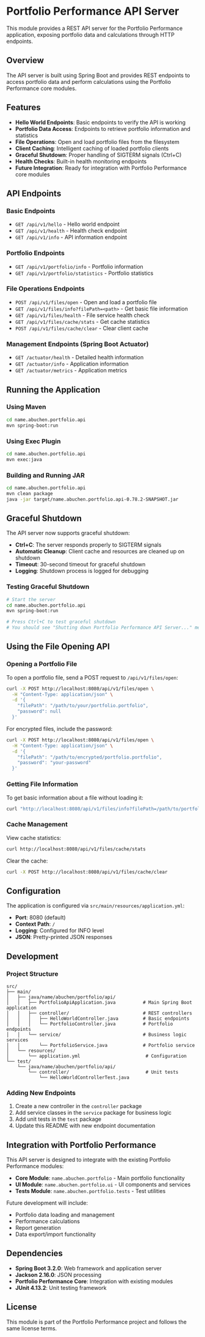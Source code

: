 # Portfolio Performance API Server

This module provides a REST API server for the Portfolio Performance application, exposing portfolio data and calculations through HTTP endpoints.

## Overview

The API server is built using Spring Boot and provides REST endpoints to access portfolio data and perform calculations using the Portfolio Performance core modules.

## Features

- **Hello World Endpoints**: Basic endpoints to verify the API is working
- **Portfolio Data Access**: Endpoints to retrieve portfolio information and statistics
- **File Operations**: Open and load portfolio files from the filesystem
- **Client Caching**: Intelligent caching of loaded portfolio clients
- **Graceful Shutdown**: Proper handling of SIGTERM signals (Ctrl+C)
- **Health Checks**: Built-in health monitoring endpoints
- **Future Integration**: Ready for integration with Portfolio Performance core modules

## API Endpoints

### Basic Endpoints
- `GET /api/v1/hello` - Hello world endpoint
- `GET /api/v1/health` - Health check endpoint  
- `GET /api/v1/info` - API information endpoint

### Portfolio Endpoints
- `GET /api/v1/portfolio/info` - Portfolio information
- `GET /api/v1/portfolio/statistics` - Portfolio statistics

### File Operations Endpoints
- `POST /api/v1/files/open` - Open and load a portfolio file
- `GET /api/v1/files/info?filePath=<path>` - Get basic file information
- `GET /api/v1/files/health` - File service health check
- `GET /api/v1/files/cache/stats` - Get cache statistics
- `POST /api/v1/files/cache/clear` - Clear client cache

### Management Endpoints (Spring Boot Actuator)
- `GET /actuator/health` - Detailed health information
- `GET /actuator/info` - Application information
- `GET /actuator/metrics` - Application metrics

## Running the Application

### Using Maven
```bash
cd name.abuchen.portfolio.api
mvn spring-boot:run
```

### Using Exec Plugin
```bash
cd name.abuchen.portfolio.api
mvn exec:java
```

### Building and Running JAR
```bash
cd name.abuchen.portfolio.api
mvn clean package
java -jar target/name.abuchen.portfolio.api-0.78.2-SNAPSHOT.jar
```

## Graceful Shutdown

The API server now supports graceful shutdown:

- **Ctrl+C**: The server responds properly to SIGTERM signals
- **Automatic Cleanup**: Client cache and resources are cleaned up on shutdown
- **Timeout**: 30-second timeout for graceful shutdown
- **Logging**: Shutdown process is logged for debugging

### Testing Graceful Shutdown

```bash
# Start the server
cd name.abuchen.portfolio.api
mvn spring-boot:run

# Press Ctrl+C to test graceful shutdown
# You should see "Shutting down Portfolio Performance API Server..." message
```

## Using the File Opening API

### Opening a Portfolio File

To open a portfolio file, send a POST request to `/api/v1/files/open`:

```bash
curl -X POST http://localhost:8080/api/v1/files/open \
  -H "Content-Type: application/json" \
  -d '{
    "filePath": "/path/to/your/portfolio.portfolio",
    "password": null
  }'
```

For encrypted files, include the password:
```bash
curl -X POST http://localhost:8080/api/v1/files/open \
  -H "Content-Type: application/json" \
  -d '{
    "filePath": "/path/to/encrypted/portfolio.portfolio",
    "password": "your-password"
  }'
```

### Getting File Information

To get basic information about a file without loading it:

```bash
curl "http://localhost:8080/api/v1/files/info?filePath=/path/to/portfolio.portfolio"
```

### Cache Management

View cache statistics:
```bash
curl http://localhost:8080/api/v1/files/cache/stats
```

Clear the cache:
```bash
curl -X POST http://localhost:8080/api/v1/files/cache/clear
```

## Configuration

The application is configured via `src/main/resources/application.yml`:

- **Port**: 8080 (default)
- **Context Path**: `/`
- **Logging**: Configured for INFO level
- **JSON**: Pretty-printed JSON responses

## Development

### Project Structure
```
src/
├── main/
│   ├── java/name/abuchen/portfolio/api/
│   │   ├── PortfolioApiApplication.java          # Main Spring Boot application
│   │   ├── controller/                           # REST controllers
│   │   │   ├── HelloWorldController.java         # Basic endpoints
│   │   │   └── PortfolioController.java          # Portfolio endpoints
│   │   └── service/                              # Business logic services
│   │       └── PortfolioService.java             # Portfolio service
│   └── resources/
│       └── application.yml                        # Configuration
└── test/
    └── java/name/abuchen/portfolio/api/
        └── controller/                            # Unit tests
            └── HelloWorldControllerTest.java
```

### Adding New Endpoints

1. Create a new controller in the `controller` package
2. Add service classes in the `service` package for business logic
3. Add unit tests in the `test` package
4. Update this README with new endpoint documentation

## Integration with Portfolio Performance

This API server is designed to integrate with the existing Portfolio Performance modules:

- **Core Module**: `name.abuchen.portfolio` - Main portfolio functionality
- **UI Module**: `name.abuchen.portfolio.ui` - UI components and services
- **Tests Module**: `name.abuchen.portfolio.tests` - Test utilities

Future development will include:
- Portfolio data loading and management
- Performance calculations
- Report generation
- Data export/import functionality

## Dependencies

- **Spring Boot 3.2.0**: Web framework and application server
- **Jackson 2.16.0**: JSON processing
- **Portfolio Performance Core**: Integration with existing modules
- **JUnit 4.13.2**: Unit testing framework

## License

This module is part of the Portfolio Performance project and follows the same license terms.
